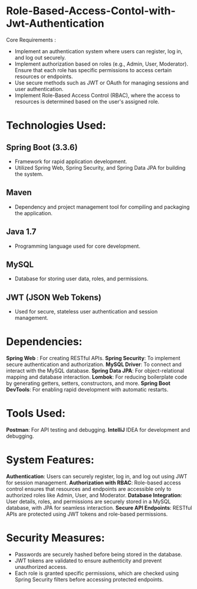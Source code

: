 # Role-Based-Access-Contol-with-Jwt-Authentication
Core Requirements : 
- Implement an authentication system where users can register, log in, and log out securely.
- Implement authorization based on roles (e.g., Admin, User, Moderator). Ensure that each role has specific permissions to access certain resources or endpoints.
- Use secure methods such as JWT or OAuth for managing sessions and user authentication.
- Implement Role-Based Access Control (RBAC), where the access to resources is determined based on the user's assigned role.

# Technologies Used:
## Spring Boot (3.3.6)
- Framework for rapid application development.
- Utilized Spring Web, Spring Security, and Spring Data JPA for building the system.
## Maven
- Dependency and project management tool for compiling and packaging the application.
## Java 1.7
- Programming language used for core development.
## MySQL
- Database for storing user data, roles, and permissions.
## JWT (JSON Web Tokens)
- Used for secure, stateless user authentication and session management.

# Dependencies:
**Spring Web**  : For creating RESTful APIs.
**Spring Security**: To implement secure authentication and authorization.
**MySQL Driver**: To connect and interact with the MySQL database.
**Spring Data JPA**: For object-relational mapping and database interaction.
**Lombok**: For reducing boilerplate code by generating getters, setters, constructors, and more.
**Spring Boot DevTools**: For enabling rapid development with automatic restarts.

# Tools Used:
**Postman**: For API testing and debugging.
**IntelliJ** IDEA for development and debugging.

# System Features:
**Authentication**:
    Users can securely register, log in, and log out using JWT for session management.
**Authorization with RBAC**:
    Role-based access control ensures that resources and endpoints are accessible only to authorized roles like Admin, User, and Moderator.
**Database Integration**:
    User details, roles, and permissions are securely stored in a MySQL database, with JPA for seamless interaction.
**Secure API Endpoints**:
    RESTful APIs are protected using JWT tokens and role-based permissions.

# Security Measures:
- Passwords are securely hashed before being stored in the database.
- JWT tokens are validated to ensure authenticity and prevent unauthorized access.
- Each role is granted specific permissions, which are checked using Spring Security filters before accessing protected endpoints.
